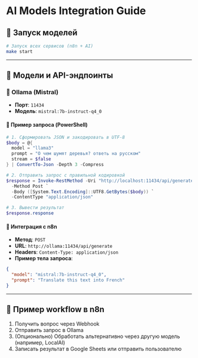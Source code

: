 
# AI Models Integration Guide

## 🚀 Запуск моделей

```bash
# Запуск всех сервисов (n8n + AI)
make start
```

---

## 🤖 Модели и API-эндпоинты

### 🧠 Ollama (Mistral)

- **Порт**: `11434`  
- **Модель**: `mistral:7b-instruct-q4_0`

#### 🔹 Пример запроса (PowerShell)

```powershell
# 1. Сформировать JSON и закодировать в UTF-8
$body = @{
  model = "llama3"
  prompt = "О чем шумят деревья? ответь на русском"
  stream = $false
} | ConvertTo-Json -Depth 3 -Compress

# 2. Отправить запрос с правильной кодировкой
$response = Invoke-RestMethod -Uri "http://localhost:11434/api/generate" `
  -Method Post `
  -Body ([System.Text.Encoding]::UTF8.GetBytes($body)) `
  -ContentType "application/json"

# 3. Вывести результат
$response.response

```

#### 🔸 Интеграция с n8n

- **Метод**: `POST`  
- **URL**: `http://ollama:11434/api/generate`  
- **Headers**: `Content-Type: application/json`  
- **Пример тела запроса**:

```json
{
  "model": "mistral:7b-instruct-q4_0",
  "prompt": "Translate this text into French"
}
```

---

## 🧩 Пример workflow в n8n

1. Получить вопрос через Webhook  
2. Отправить запрос в Ollama  
3. (Опционально) Обработать альтернативно через другую модель (например, LocalAI)  
4. Записать результат в Google Sheets или отправить пользователю
